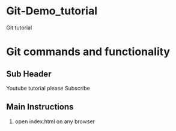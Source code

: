 # Git-Demo_tutorial
Git tutorial

# Git commands and functionality

## Sub Header
Youtube tutorial please Subscribe

## Main Instructions
1. open index.html on any browser

